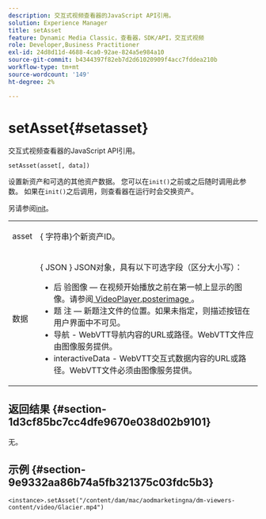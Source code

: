 ```yaml
---
description: 交互式视频查看器的JavaScript API引用。
solution: Experience Manager
title: setAsset
feature: Dynamic Media Classic，查看器，SDK/API，交互式视频
role: Developer,Business Practitioner
exl-id: 24d8d11d-4688-4ca0-92ae-824a5e984a10
source-git-commit: b4344397f82eb7d2d61020909f4acc7fddea210b
workflow-type: tm+mt
source-wordcount: '149'
ht-degree: 2%

---
```


# setAsset{#setasset}

交互式视频查看器的JavaScript API引用。

`setAsset(asset[, data])`

设置新资产和可选的其他资产数据。 您可以在`init()`之前或之后随时调用此参数。 如果在`init()`之后调用，则查看器在运行时会交换资产。

另请参阅[init](../../../c-html5-aem-asset-viewers/c-html5-aem-int-video/c-html5-aem-int-video-javascriptapiref/r-html5-aem-int-video-javascriptapiref-init.md#reference-aee94dd92a28410784f7a1792e28683b)。

<table id="table_896DFF34A68A403DB93A6D597461A573"> 
 <tbody> 
  <tr> 
   <td colname="col1"> <p> <span class="codeph"> asset </span> </p> </td> 
   <td colname="col2"> <p>{ <span class="codeph">字符串</span>}个新资产ID。 </p> </td> 
  </tr> 
  <tr> 
   <td colname="col1"> <p> <span class="codeph"> 数据 </span> </p> </td> 
   <td colname="col2"> <p> { <span class="codeph"> JSON </span>} JSON对象，具有以下可选字段（区分大小写）： </p> <p> 
     <ul id="ul_924FB99ACF0F43699CD229593F1C1384"> 
      <li id="li_F3CFEF28BCB7450991EFE0BD4EB28E36"> <span class="codeph"> 后 </span> 验图像 — 在视频开始播放之前在第一帧上显示的图像。请参阅<a href="../../../c-html5-aem-asset-viewers/c-html5-aem-int-video/r-html5-aem-int-video-config-attrib/r-html5-aem-int-video-config-attrib-videoplayer-posterimage.md#reference-8e8e2b3e7e9c4ee8b6dadf90cef494f7" format="dita" scope="local"> VideoPlayer.posterimage </a>。 </li> 
      <li id="li_D6C3E543C70942C582020780E2DF74C8"> <span class="codeph"> 题 </span> 注 — 新题注文件的位置。如果未指定，则描述按钮在用户界面中不可见。 </li> 
      <li id="li_BF866BD7275E450EA08A0E72FAA9D3AE"> <span class="codeph"> 导航 </span> - WebVTT导航内容的URL或路径。WebVTT文件应由图像服务提供。 </li> 
      <li id="li_0C0EC5AB00554EC6AA01F60684A40213"> <span class="codeph"> interactiveData  </span> - WebVTT交互式数据内容的URL或路径。WebVTT文件必须由图像服务提供。 </li> 
     </ul> </p> </td> 
  </tr> 
 </tbody> 
</table>

## 返回结果 {#section-1d3cf85bc7cc4dfe9670e038d02b9101}

无。

## 示例 {#section-9e9332aa86b74a5fb321375c03fdc5b3}

```
<instance>.setAsset("/content/dam/mac/aodmarketingna/dm-viewers-content/video/Glacier.mp4")
```
